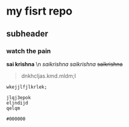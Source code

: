 # my fisrt repo


## subheader
  ### watch the pain
**sai krishna** \n
*saikrishna*
_saikrishna_
~~saikrishna~~
> dnkhcljas.kmd.mldm;l


`wkejjlfjlkrlek;`


```
jlqj3epok
eljndijd
qelqm
```


`#000000`
